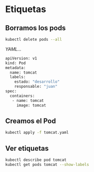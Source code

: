 # Etiquetas

## Borramos los pods

```bash
kubectl delete pods --all
```

*YAML...*

```bash
apiVersion: v1
kind: Pod
metadata:
  name: tomcat
  labels:
    estado: "desarrollo"
    responsable: "juan"
spec:
  containers:
   - name: tomcat     
     image: tomcat
```

## Creamos el Pod

```bash
kubectl apply -f tomcat.yaml 
```

## Ver etiquetas

```bash
kubectl describe pod tomcat
kubectl get pods tomcat --show-labels
```